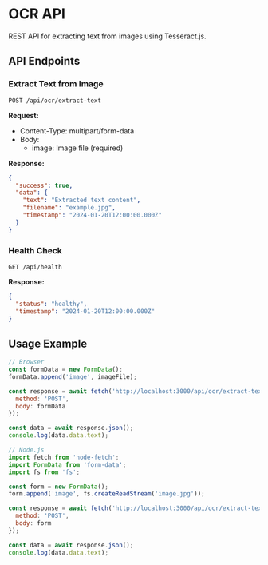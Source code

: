 # OCR API

REST API for extracting text from images using Tesseract.js.

## API Endpoints

### Extract Text from Image
```http
POST /api/ocr/extract-text
```

**Request:**
- Content-Type: multipart/form-data
- Body: 
  - image: Image file (required)

**Response:**
```json
{
  "success": true,
  "data": {
    "text": "Extracted text content",
    "filename": "example.jpg",
    "timestamp": "2024-01-20T12:00:00.000Z"
  }
}
```

### Health Check
```http
GET /api/health
```

**Response:**
```json
{
  "status": "healthy",
  "timestamp": "2024-01-20T12:00:00.000Z"
}
```

## Usage Example

```javascript
// Browser
const formData = new FormData();
formData.append('image', imageFile);

const response = await fetch('http://localhost:3000/api/ocr/extract-text', {
  method: 'POST',
  body: formData
});

const data = await response.json();
console.log(data.data.text);

// Node.js
import fetch from 'node-fetch';
import FormData from 'form-data';
import fs from 'fs';

const form = new FormData();
form.append('image', fs.createReadStream('image.jpg'));

const response = await fetch('http://localhost:3000/api/ocr/extract-text', {
  method: 'POST',
  body: form
});

const data = await response.json();
console.log(data.data.text);
```